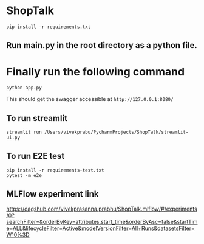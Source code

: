 # ShopTalk

```aidl
pip install -r requirements.txt
```

## Run main.py in the root directory as a python file. 

# Finally run the following command
```
python app.py
```

This should get the swagger accessible at 
```http://127.0.0.1:8080/```

## To run streamlit 
```
streamlit run /Users/vivekprabu/PycharmProjects/ShopTalk/streamlit-ui.py
```

## To run E2E test
```commandline
pip install -r requirements-test.txt
pytest -m e2e
```

## MLFlow experiment link
https://dagshub.com/vivekprasanna.prabhu/ShopTalk.mlflow/#/experiments/0?searchFilter=&orderByKey=attributes.start_time&orderByAsc=false&startTime=ALL&lifecycleFilter=Active&modelVersionFilter=All+Runs&datasetsFilter=W10%3D

